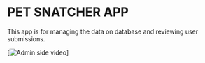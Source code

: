 # PET SNATCHER APP

This app is for managing the data on database and reviewing user submissions. 

[![Admin side video](doc/admin-side.gif)]
